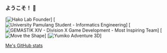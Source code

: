 ### ようこそ！ 👋
[![Hako Lab Founder](https://hako-lab-dev.blogspot.com)]
[![University Pamulang Student - Informatics Engineering](https://informatika.unpam.ac.id)]
[![GEMASTIK XIV - Division X Game Development - Most Inspiring Team](https://informatika.unpam.ac.id/berita/detail/universitas-pamulang-meraih-most-inspiring-team-pada-gemastik-xiv)]
[![Move the Shape](https://play.google.com/store/apps/details?id=com.HakoLab.MovetheShape)]
[![Yumiko Adventure 3D](https://play.google.com/store/apps/details?id=com.HakoLab.YumikoAdventure3D)]

[Me's GitHub stats](https://github-readme-stats.vercel.app/api?username=hako-975&theme=github_dark)

<!--
**hako-975/hako-975** is a ✨ _special_ ✨ repository because its `README.md` (this file) appears on your GitHub profile.

Here are some ideas to get you started:

- 🔭 I’m currently working on ...
- 🌱 I’m currently learning ...
- 👯 I’m looking to collaborate on ...
- 🤔 I’m looking for help with ...
- 💬 Ask me about ...
- 📫 How to reach me: ...
- 😄 Pronouns: ...
- ⚡ Fun fact: ...
-->
